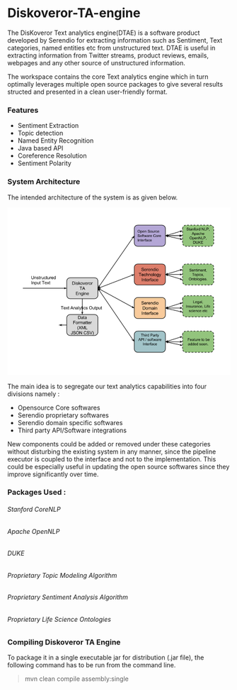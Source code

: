 # Diskoveror-TA-engine

The DisKoveror Text analytics engine(DTAE) is a software product developed by Serendio for extracting information such as Sentiment, Text categories, named entities etc from unstructured text. DTAE is useful in extracting information from Twitter streams, product reviews, emails, webpages and any other source of unstructured information. 


The workspace contains the core Text analytics engine which in turn optimally leverages multiple open source packages
to give several results structed and presented in a clean user-friendly format.


### Features

* Sentiment Extraction
* Topic detection
* Named Entity Recognition
* Java based API
* Coreference Resolution
* Sentiment Polarity



### System Architecture

The intended architecture of the system is as given below.

![System Architecture](/Diskoverer_architecture.png "System Architechture")


The main idea is to segregate our text analytics capabilities into four divisions namely :

* Opensource Core softwares
* Serendio proprietary softwares
* Serendio domain specific softwares
* Third party API/Software integrations

New components could be added or removed under these categories without disturbing the existing system in any manner, since the pipeline executor is coupled to the interface and not to the implementation. This could be especially useful in updating the open source softwares since they improve significantly over time.


### Packages Used : 

###### Stanford CoreNLP
###### Apache OpenNLP
###### DUKE
###### Proprietary Topic Modeling Algorithm
###### Proprietary Sentiment Analysis Algorithm
###### Proprietary Life Science Ontologies




### Compiling Diskoveror TA Engine

To package it in a single executable jar for distribution (.jar file), the following command has to be run from the command line. 

> mvn clean compile assembly:single
